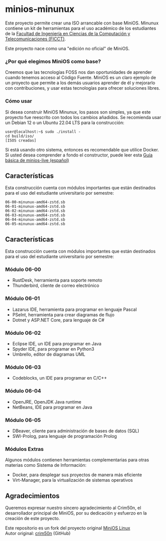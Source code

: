 # minios-minunux  

Este proyecto permite crear una ISO arrancable con base MiniOS. Minunux contiene un kit de herramientas para el uso académico de los estudiantes de la [Facultad de Ingeniería en Ciencias de la Computación y Telecomunicaciones (FICCT)](https://www.uagrm.edu.bo/facultades/ficct).

Este proyecto nace como una "edición no oficial" de MiniOS.

### ¿Por qué elegimos MiniOS como base?

Creemos que las tecnologías FOSS nos dan oportunidades de aprender cuando tenemos acceso al Código Fuente. MiniOS es un claro ejemplo de un proyecto que permite a los demás usuarios aprender de él y mejorarlo con contribuciones, y usar estas tecnologías para ofrecer soluciones libres.


### Cómo usar  

Si desea construir MiniOS Minunux, los pasos son simples, ya que este proyecto fue reescrito con todos los cambios añadidos. Se recomienda usar un Debian 12 o un Ubuntu 22.04 LTS para la construcción:  

    user@localhost:~$ sudo ./install -
    cd build/iso/  
    [ISOS creadas]


Si está usando otro sistema, entonces es recomendable que utilice Docker.  
Si usted desea comprender a fondo el constructor, puede leer esta [Guía básica de minios-live (español)](https://proyectos.nucleolinux.org/minunux-linux/minios-minunux/src/branch/master/GUIA-DE-USO.md) 

## Características  

Esta construcción cuenta con módulos importantes que están destinados para el uso del estudiante universitario por semestre:  


    06-00-minunux-amd64-zstd.sb  
    06-01-minunux-amd64-zstd.sb  
    06-02-minunux-amd64-zstd.sb  
    06-03-minunux-amd64-zstd.sb  
    06-04-minunux-amd64-zstd.sb  
    06-05-minunux-amd64-zstd.sb  

## Características  

Esta construcción cuenta con módulos importantes que están destinados para el uso del estudiante universitario por semestre:  

### Módulo 06-00  

- RustDesk, herramienta para soporte remoto  
- Thunderbird, cliente de correo electrónico  

### Módulo 06-01  

- Lazarus IDE, herramienta para programar en lenguaje Pascal  
- PSeInt, herramienta para crear diagramas de flujo  
- Dotnet y ASP.NET Core, para lenguaje de C#  

### Módulo 06-02  

- Eclipse IDE, un IDE para programar en Java  
- Spyder IDE, para programar en Python3  
- Umbrello, editor de diagramas UML  

### Módulo 06-03  

- Codeblocks, un IDE para programar en C/C++  

### Módulo 06-04  

- OpenJRE, OpenJDK Java runtime  
- NetBeans, IDE para programar en Java  

### Módulo 06-05  

- DBeaver, cliente para administración de bases de datos (SQL)  
- SWI-Prolog, para lenguaje de programación Prolog  

### Módulos Extras  

Algunos módulos contienen herramientas complementarias para otras materias como Sistema de Información:  

- Docker, para desplegar sus proyectos de manera más eficiente  
- Virt-Manager, para la virtualización de sistemas operativos  


## Agradecimientos

Queremos expresar nuestro sincero agradecimiento al Crim50n, el desarrollador principal de MiniOS, por su dedicación y esfuerzo en la creación de este proyecto.

Este repositorio es un fork del proyecto original [MiniOS Linux](https://github.com/minios-linux/)  
Autor original: [crim50n](https://github.com/crim50n) (GitHub)  

